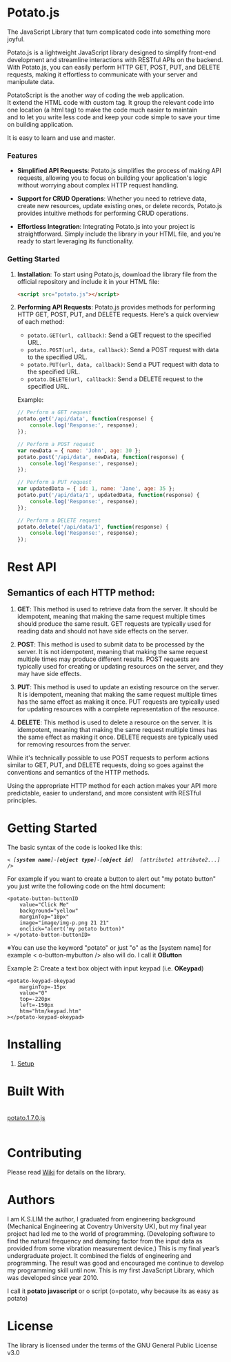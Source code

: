 # Potato.js

The JavaScript Library that turn complicated code into something more joyful.<br>

Potato.js is a lightweight JavaScript library designed to simplify front-end development and streamline interactions with RESTful APIs on the backend. With Potato.js, you can easily perform HTTP GET, POST, PUT, and DELETE requests, making it effortless to communicate with your server and manipulate data.

<P>PotatoScript is the another way of coding the web application.<br> 
It extend the HTML code with custom tag.
It group the relevant code into one location (a html tag) to make the code much easier to maintain<br> 
and to let you write less code and keep your code simple to save your time on building application.</P>
<P>It is easy to learn and use and master.<br>

### Features

- **Simplified API Requests**: Potato.js simplifies the process of making API requests, allowing you to focus on building your application's logic without worrying about complex HTTP request handling.
  
- **Support for CRUD Operations**: Whether you need to retrieve data, create new resources, update existing ones, or delete records, Potato.js provides intuitive methods for performing CRUD operations.

- **Effortless Integration**: Integrating Potato.js into your project is straightforward. Simply include the library in your HTML file, and you're ready to start leveraging its functionality.

### Getting Started

1. **Installation**: To start using Potato.js, download the library file from the official repository and include it in your HTML file:

   ```html
   <script src="potato.js"></script>
   ```
   
2. **Performing API Requests**: Potato.js provides methods for performing HTTP GET, POST, PUT, and DELETE requests. Here's a quick overview of each method:

   - `potato.GET(url, callback)`: Send a GET request to the specified URL.
   - `potato.POST(url, data, callback)`: Send a POST request with data to the specified URL.
   - `potato.PUT(url, data, callback)`: Send a PUT request with data to the specified URL.
   - `potato.DELETE(url, callback)`: Send a DELETE request to the specified URL.

   Example:

   ```javascript
   // Perform a GET request
   potato.get('/api/data', function(response) {
       console.log('Response:', response);
   });

   // Perform a POST request
   var newData = { name: 'John', age: 30 };
   potato.post('/api/data', newData, function(response) {
       console.log('Response:', response);
   });

   // Perform a PUT request
   var updatedData = { id: 1, name: 'Jane', age: 35 };
   potato.put('/api/data/1', updatedData, function(response) {
       console.log('Response:', response);
   });

   // Perform a DELETE request
   potato.delete('/api/data/1', function(response) {
       console.log('Response:', response);
   });
   ```

# Rest API

## Semantics of each HTTP method:

1. **GET**: This method is used to retrieve data from the server. It should be idempotent, meaning that making the same request multiple times should produce the same result. GET requests are typically used for reading data and should not have side effects on the server.

2. **POST**: This method is used to submit data to be processed by the server. It is not idempotent, meaning that making the same request multiple times may produce different results. POST requests are typically used for creating or updating resources on the server, and they may have side effects.

3. **PUT**: This method is used to update an existing resource on the server. It is idempotent, meaning that making the same request multiple times has the same effect as making it once. PUT requests are typically used for updating resources with a complete representation of the resource.

4. **DELETE**: This method is used to delete a resource on the server. It is idempotent, meaning that making the same request multiple times has the same effect as making it once. DELETE requests are typically used for removing resources from the server.

While it's technically possible to use POST requests to perform actions similar to GET, PUT, and DELETE requests, doing so goes against the conventions and semantics of the HTTP methods. 

Using the appropriate HTTP method for each action makes your API more predictable, easier to understand, and more consistent with RESTful principles.


# Getting Started

</P>
<P>The basic syntax of the code is looked like this:</P>
<PRE><CODE>< <I>[<b>system name</b>]</I>-<I>[<b>object type</b>]</I>-<I>[<b>object id</b>]</I>  <I>[attribute1 attribute2...]</I> /></CODE></PRE>
<P>
For example if you want to create a button to alert out "my potato button" you just write the following code on the html document:
</P>
<PRE><CODE>&ltpotato-button-buttonID
    value="Click Me"
    background="yellow"
    marginTop="10px"
    image="image/img-p.png 21 21"
    onclick="alert('my potato button)"
&gt &lt/potato-button-buttonID&gt
</CODE></PRE>
    
<p>※You can use the keyword "potato" or just "o" as the [system name] for example < o-button-mybutton /> also will do.
I call it <b>OButton</b></p> 
<p>Example 2: Create a text box object with input keypad (i.e. <b>OKeypad</b>)
<PRE><CODE>&ltpotato-keypad-okeypad 
    marginTop=-15px					    
    value="0"
    top=-220px
    left=-150px			    
    htm="htm/keypad.htm"
&gt&lt/potato-keypad-okeypad&gt
</CODE></PRE>

# Installing

1. <a target="_blank" href="https://github.com/potatoscript/potato.html.js/wiki/2.-Setup">Setup</a> <br>

# Built With

<br>
<a target="_blank" href="https://github.com/potatoscript/potato.js">potato.1.7.0.js</a>
<br><br>

# Contributing

Please read [Wiki](https://github.com/potatoscript/potato.html.js/wiki) for details on the library.

# Authors

I am K.S.LIM the author,
I graduated from engineering background (Mechanical Engineering at Coventry University UK), but my final year project had led me to the world of programming. (Developing software to find the natural frequency and damping factor from the input data as provided from some vibration measurement device.) This is my final year’s undergraduate project. It combined the fields of engineering and programming.
The result was good and encouraged me continue to develop my programming skill until now.
This is my first JavaScript Library, which was developed since year 2010.

I call it <b>potato javascript</b> or o script (o=potato, why because its as easy as potato)

# License

The library is licensed under the terms of the GNU General Public License v3.0
